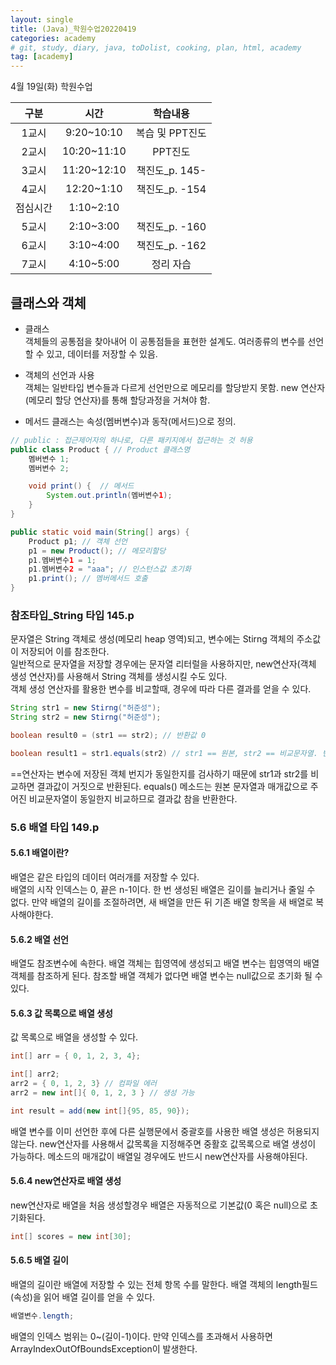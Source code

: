 ```yaml
---
layout: single
title: (Java)_학원수업20220419
categories: academy
# git, study, diary, java, toDolist, cooking, plan, html, academy
tag: [academy] 
---
```


4월 19일(화) 학원수업

|구분|시간|학습내용|
|:--:|:--:|:--:| 
|1교시|9:20~10:10|복습 및 PPT진도|
|2교시|10:20~11:10|PPT진도|
|3교시|11:20~12:10|책진도_p. 145-|
|4교시|12:20~1:10|책진도_p. -154|
|점심시간|1:10~2:10||
|5교시|2:10~3:00|책진도_p. -160|
|6교시|3:10~4:00|책진도_p. -162|
|7교시|4:10~5:00|정리 자습|

## 클래스와 객체

- 클래스  
객체들의 공통점을 찾아내어 이 공통점들을 표현한 설계도.
여러종류의 변수를 선언할 수 있고, 데이터를 저장할 수 있음.  

- 객체의 선언과 사용   
객체는 일반타입 변수들과 다르게 선언만으로 메모리를 할당받지 못함.
new 연산자(메모리 할당 연산자)를 통해 할당과정을 거쳐야 함.

- 메서드
클래스는 속성(멤버변수)과 동작(메서드)으로 정의.

~~~java
// public : 접근제어자의 하나로, 다른 패키지에서 접근하는 것 허용
public class Product { // Product 클래스명 
    멤버변수 1;
    멤버변수 2;

    void print() {  // 메서드
        System.out.println(멤버변수1);
    }
}

public static void main(String[] args) {
    Product p1; // 객체 선언
    p1 = new Product(); // 메모리할당
    p1.멤버변수1 = 1;
    p1.멤버변수2 = "aaa"; // 인스턴스값 초기화
    p1.print(); // 멤버메서드 호출
}
~~~

### 참조타입_String 타입 145.p

문자열은 String 객체로 생성(메모리 heap 영역)되고, 변수에는 Stirng 객체의 주소값이 저장되어 이를 참조한다.  
일반적으로 문자열을 저장할 경우에는 문자열 리터럴을 사용하지만, new연산자(객체 생성 연산자)를 사용해서 String 객체를 생성시킬 수도 있다.  
객체 생성 연산자를 활용한 변수를 비교할때, 경우에 따라 다른 결과를 얻을 수 있다.   

~~~java
String str1 = new Stirng("허준성");
String str2 = new Stirng("허준성");

boolean result0 = (str1 == str2); // 반환값 0

boolean result1 = str1.equals(str2) // str1 == 원본, str2 == 비교문자열. 반환값 1
~~~

==연산자는 변수에 저장된 객체 번지가 동일한지를 검사하기 때문에 str1과 str2를 비교하면 결과값이 거짓으로 반환된다.
equals() 메소드는 원본 문자열과 매개값으로 주어진 비교문자열이 동일한지 비교하므로 결과값 참을 반환한다.


### 5.6 배열 타입 149.p

#### 5.6.1 배열이란?

배열은 같은 타입의 데이터 여러개를 저장할 수 있다.  
배열의 시작 인덱스는 0, 끝은 n-1이다. 
한 번 생성된 배열은 길이를 늘리거나 줄일 수 없다.
만약 배열의 길이를 조절하려면, 새 배열을 만든 뒤 기존 배열 항목을 새 배열로 복사해야한다.


#### 5.6.2 배열 선언

배열도 참조변수에 속한다. 배열 객체는 힙영역에 생성되고 배열 변수는 힙영역의 배열 객체를 참조하게 된다.
참조할 배열 객체가 없다면 배열 변수는 null값으로 초기화 될 수 있다.


#### 5.6.3 값 목록으로 배열 생성

값 목록으로 배열을 생성할 수 있다.

~~~java
int[] arr = { 0, 1, 2, 3, 4};

int[] arr2;
arr2 = { 0, 1, 2, 3} // 컴파일 에러
arr2 = new int[]{ 0, 1, 2, 3 } // 생성 가능

int result = add(new int[]{95, 85, 90});

~~~

배열 변수를 이미 선언한 후에 다른 실행문에서 중괄호를 사용한 배열 생성은 허용되지 않는다.
new연산자를 사용해서 값목록을 지정해주면 중활호 값목록으로 배열 생성이 가능하다.
메소드의 매개값이 배열일 경우에도 반드시 new연산자를 사용해야된다.


#### 5.6.4 new연산자로 배열 생성

new연산자로 배열을 처음 생성할경우 배열은 자동적으로 기본값(0 혹은 null)으로 초기화된다.

~~~java
int[] scores = new int[30];
~~~

#### 5.6.5 배열 길이

배열의 길이란 배열에 저장할 수 있는 전체 항목 수를 말한다.
배열 객체의 length필드(속성)을 읽어 배열 길이를 얻을 수 있다.

~~~java
배열변수.length;
~~~

배열의 인덱스 범위는 0~(길이-1)이다. 만약 인덱스를 초과해서 사용하면 ArrayIndexOutOfBoundsException이 발생한다.